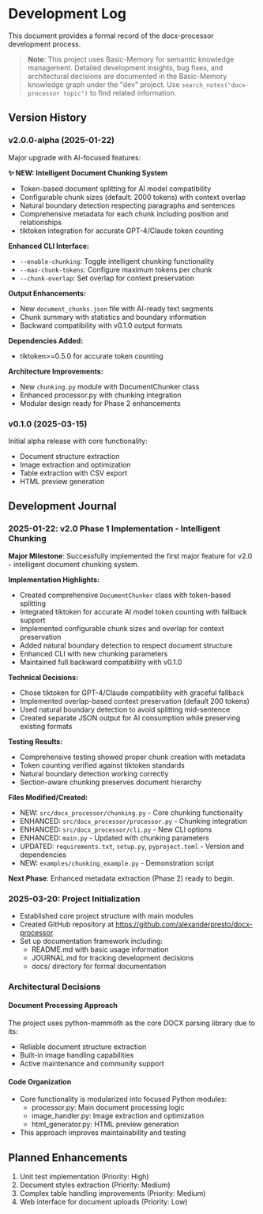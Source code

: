 # Development Log

This document provides a formal record of the docx-processor development process.

> **Note**: This project uses Basic-Memory for semantic knowledge management. Detailed development insights, bug fixes, and architectural decisions are documented in the Basic-Memory knowledge graph under the "dev" project. Use `search_notes("docx-processor topic")` to find related information.

## Version History

### v2.0.0-alpha (2025-01-22)

Major upgrade with AI-focused features:

**✨ NEW: Intelligent Document Chunking System**
- Token-based document splitting for AI model compatibility
- Configurable chunk sizes (default: 2000 tokens) with context overlap
- Natural boundary detection respecting paragraphs and sentences
- Comprehensive metadata for each chunk including position and relationships
- tiktoken integration for accurate GPT-4/Claude token counting

**Enhanced CLI Interface:**
- `--enable-chunking`: Toggle intelligent chunking functionality
- `--max-chunk-tokens`: Configure maximum tokens per chunk
- `--chunk-overlap`: Set overlap for context preservation

**Output Enhancements:**
- New `document_chunks.json` file with AI-ready text segments
- Chunk summary with statistics and boundary information
- Backward compatibility with v0.1.0 output formats

**Dependencies Added:**
- tiktoken>=0.5.0 for accurate token counting

**Architecture Improvements:**
- New `chunking.py` module with DocumentChunker class
- Enhanced processor.py with chunking integration
- Modular design ready for Phase 2 enhancements

### v0.1.0 (2025-03-15)

Initial alpha release with core functionality:

- Document structure extraction
- Image extraction and optimization
- Table extraction with CSV export
- HTML preview generation

## Development Journal

### 2025-01-22: v2.0 Phase 1 Implementation - Intelligent Chunking

**Major Milestone**: Successfully implemented the first major feature for v2.0 - intelligent document chunking system.

**Implementation Highlights:**
- Created comprehensive `DocumentChunker` class with token-based splitting
- Integrated tiktoken for accurate AI model token counting with fallback support
- Implemented configurable chunk sizes and overlap for context preservation
- Added natural boundary detection to respect document structure
- Enhanced CLI with new chunking parameters
- Maintained full backward compatibility with v0.1.0

**Technical Decisions:**
- Chose tiktoken for GPT-4/Claude compatibility with graceful fallback
- Implemented overlap-based context preservation (default 200 tokens)
- Used natural boundary detection to avoid splitting mid-sentence
- Created separate JSON output for AI consumption while preserving existing formats

**Testing Results:**
- Comprehensive testing showed proper chunk creation with metadata
- Token counting verified against tiktoken standards
- Natural boundary detection working correctly
- Section-aware chunking preserves document hierarchy

**Files Modified/Created:**
- NEW: `src/docx_processor/chunking.py` - Core chunking functionality
- ENHANCED: `src/docx_processor/processor.py` - Chunking integration
- ENHANCED: `src/docx_processor/cli.py` - New CLI options
- ENHANCED: `main.py` - Updated with chunking parameters
- UPDATED: `requirements.txt`, `setup.py`, `pyproject.toml` - Version and dependencies
- NEW: `examples/chunking_example.py` - Demonstration script

**Next Phase**: Enhanced metadata extraction (Phase 2) ready to begin.

### 2025-03-20: Project Initialization

- Established core project structure with main modules
- Created GitHub repository at https://github.com/alexanderpresto/docx-processor
- Set up documentation framework including:
  - README.md with basic usage information
  - JOURNAL.md for tracking development decisions
  - docs/ directory for formal documentation

### Architectural Decisions

#### Document Processing Approach

The project uses python-mammoth as the core DOCX parsing library due to its:
- Reliable document structure extraction
- Built-in image handling capabilities
- Active maintenance and community support

#### Code Organization

- Core functionality is modularized into focused Python modules:
  - processor.py: Main document processing logic
  - image_handler.py: Image extraction and optimization
  - html_generator.py: HTML preview generation
- This approach improves maintainability and testing

## Planned Enhancements

1. Unit test implementation (Priority: High)
2. Document styles extraction (Priority: Medium)
3. Complex table handling improvements (Priority: Medium)
4. Web interface for document uploads (Priority: Low)